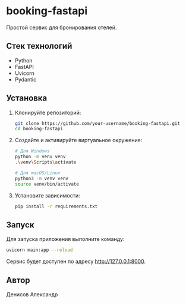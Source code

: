 # booking-fastapi

Простой сервис для бронирования отелей.

## Стек технологий

- Python
- FastAPI
- Uvicorn
- Pydantic

## Установка

1. Клонируйте репозиторий:
   ```bash
   git clone https://github.com/your-username/booking-fastapi.git
   cd booking-fastapi
   ```

2. Создайте и активируйте виртуальное окружение:
   ```bash
   # Для Windows
   python -m venv venv
   .\venv\Scripts\activate

   # Для macOS/Linux
   python3 -m venv venv
   source venv/bin/activate
   ```

3. Установите зависимости:
   ```bash
   pip install -r requirements.txt
   ```

## Запуск

Для запуска приложения выполните команду:

```bash
uvicorn main:app --reload
```

Сервис будет доступен по адресу http://127.0.0.1:8000.

## Автор

Денисов Александр